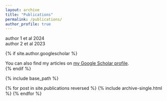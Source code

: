 ```yaml
---
layout: archive
title: "Publications"
permalink: /publications/
author_profile: true
---
```

author 1 et al 2024  
author 2 et al 2023


{% if site.author.googlescholar %}
  <div class="wordwrap">You can also find my articles on <a href="{{site.author.googlescholar}}">my Google Scholar profile</a>.</div>
{% endif %}

{% include base_path %}

{% for post in site.publications reversed %}
  {% include archive-single.html %}
{% endfor %}
